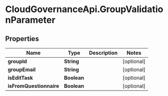 # CloudGovernanceApi.GroupValidationParameter

## Properties

Name | Type | Description | Notes
------------ | ------------- | ------------- | -------------
**groupId** | **String** |  | [optional] 
**groupEmail** | **String** |  | [optional] 
**isEditTask** | **Boolean** |  | [optional] 
**isFromQuestionnaire** | **Boolean** |  | [optional] 


